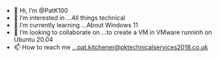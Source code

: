 - 👋 Hi, I’m @PatK100
- 👀 I’m interested in ...All things technical
- 🌱 I’m currently learning ...About Windows 11
- 💞️ I’m looking to collaborate on ...to create a VM in VMware runninh on Ubuntu 20.04
- 📫 How to reach me ...pat.kitchener@pktechnicalservices2018.co.uk

<!---
PatK100/PatK100 is a ✨ special ✨ repository because its `README.md` (this file) appears on your GitHub profile.
You can click the Preview link to take a look at your changes.
--->
